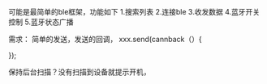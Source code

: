 

可能是最简单的ble框架，功能如下
1.搜索列表
2.连接ble
3.收发数据
4.蓝牙开关控制
5.蓝牙状态广播



需求：
简单的发送，发送的回调，
xxx.send(cannback（）{

});


保持后台扫描？没有扫描到设备就提示开机，


